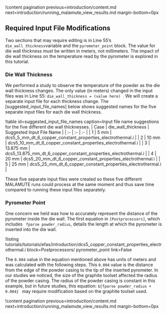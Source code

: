 !content pagination previous=introduction/content.md
                    next=introduction/running_malamute_view_results.md
                    margin-bottom=0px

## Required Input File Modifications

Two sections that may require editing is in Line 55’s `die_wall_thickness`variable and the `pyrometer_point` block. The value for die wall thickness must be written in meters, not millimeters. The impact of die wall thickness on the temperature read by the pyrometer is explored in this tutorial. 

### Die Wall Thickness

We performed a study to observe the temperature of the powder as the die wall thickness changes. The only value (in meters) changed in the input files was in Line 55: `die_wall_thickness = (value here) `. We will create a separate input file for each thickness change. The [suggested_input_file_names] below shows suggested names for the five separate input files for each die wall thickness. 

!table id=suggested_input_file_names caption=Input file name suggestions for the five different die wall thicknesses.
| Case | die_wall_thickness | Suggested Input File Name |
| :- | :- | :- |
| 1 | 5 mm | dcs5_5_mm_dt_6_copper_constant_properties_electrothermal.i |
| 2 | 10 mm | dcs5_10_mm_dt_6_copper_constant_properties_electrothermal.i |
| 3 | 13.875 mm | dcs5_13.875_mm_dt_6_copper_constant_properties_electrothermal.i |
| 4 | 20 mm | dcs5_20_mm_dt_6_copper_constant_properties_electrothermal.i |
| 5 | 25 mm | dcs5_25_mm_dt_6_copper_constant_properties_electrothermal.i |

These five separate input files were created so these five different MALAMUTE runs could process at the same moment and thus save time compared to running these input files separately. 

### Pyrometer Point

One concern we held was how to accurately represent the distance of the pyrometer inside the die wall. The first equation in ` [Postprocessors] `, which includes ` fparse powder_radius`, details the length at which the pyrometer is inserted into the die wall. 

!listing tutorials/tutorials/efas/introduction/dcs5_copper_constant_properties_electrothermal.i
         block=Postprocessors/ pyrometer_point
         link=False

The `0.004` value in the equation mentioned above has units of meters and was calculated with the following steps. This `0.004` value is the distance from the edge of the powder casing to the tip of the inserted pyrometer. In our studies we noticed, the size of the graphite toolset affected the radius of the powder casing. The radius of the powder casing is constant in this example, but in future studies, this equation: `${fparse powder_radius + 0.004} ` may require modification based on the graphite toolset used.

!content pagination previous=introduction/content.md
                    next=introduction/running_malamute_view_results.md
                    margin-bottom=0px
